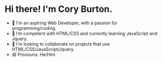<h1>Hi there! I'm Cory Burton.</h1>



- 👋 I'm an aspiring Web Developer, with a passion for programming/coding.
- 🌱 I’m competent with HTML/CSS and currently learning JavaScript and Jquery.
- 🤝 I'm looking to collaborate on projects that use HTML/CSS/JavaScript/Jquery.
- 😄 Pronouns: He/Him
